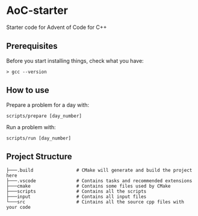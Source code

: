 # AoC-starter
Starter code for Advent of Code for C++

## Prerequisites
Before you start installing things, check what you have:
```shell
> gcc --version
```

## How to use
Prepare a problem for a day with:
```shell
scripts/prepare [day_number]
```
Run a problem with:
```shell
scripts/run [day_number]
```

## Project Structure
```
├───.build                # CMake will generate and build the project here
├───.vscode               # Contains tasks and recommended extensions
├───cmake                 # Contains some files used by CMake
├───scripts               # Contains all the scripts
├───input                 # Contains all input files
└───src                   # Cintains all the source cpp files with your code
```
